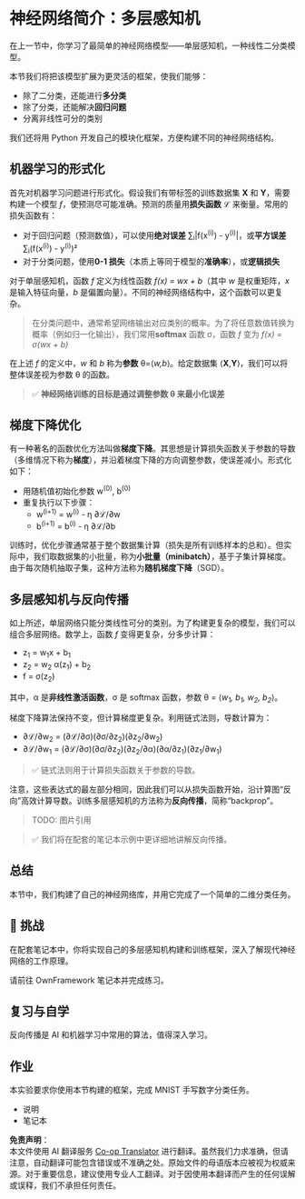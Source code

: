 <!--
CO_OP_TRANSLATOR_METADATA:
{
  "original_hash": "df98b2c59f87d8543135301e87969f70",
  "translation_date": "2025-07-09T16:41:46+00:00",
  "source_file": "15-rag-and-vector-databases/data/own_framework.md",
  "language_code": "zh"
}
-->
# 神经网络简介：多层感知机

在上一节中，你学习了最简单的神经网络模型——单层感知机，一种线性二分类模型。

本节我们将把该模型扩展为更灵活的框架，使我们能够：

* 除了二分类，还能进行**多分类**
* 除了分类，还能解决**回归问题**
* 分离非线性可分的类别

我们还将用 Python 开发自己的模块化框架，方便构建不同的神经网络结构。

## 机器学习的形式化

首先对机器学习问题进行形式化。假设我们有带标签的训练数据集 **X** 和 **Y**，需要构建一个模型 *f*，使预测尽可能准确。预测的质量用**损失函数** ℒ 来衡量。常用的损失函数有：

* 对于回归问题（预测数值），可以使用**绝对误差** ∑<sub>i</sub>|f(x<sup>(i)</sup>) - y<sup>(i)</sup>|，或**平方误差** ∑<sub>i</sub>(f(x<sup>(i)</sup>) - y<sup>(i)</sup>)²
* 对于分类问题，使用**0-1 损失**（本质上等同于模型的**准确率**），或**逻辑损失**

对于单层感知机，函数 *f* 定义为线性函数 *f(x) = wx + b*（其中 *w* 是权重矩阵，*x* 是输入特征向量，*b* 是偏置向量）。不同的神经网络结构中，这个函数可以更复杂。

> 在分类问题中，通常希望网络输出对应类别的概率。为了将任意数值转换为概率（例如归一化输出），我们常用**softmax** 函数 σ，函数 *f* 变为 *f(x) = σ(wx + b)*

在上述 *f* 的定义中，*w* 和 *b* 称为**参数** θ=⟨*w,b*⟩。给定数据集 ⟨**X**,**Y**⟩，我们可以将整体误差视为参数 θ 的函数。

> ✅ **神经网络训练的目标是通过调整参数 θ 来最小化误差**

## 梯度下降优化

有一种著名的函数优化方法叫做**梯度下降**。其思想是计算损失函数关于参数的导数（多维情况下称为**梯度**），并沿着梯度下降的方向调整参数，使误差减小。形式化如下：

* 用随机值初始化参数 w<sup>(0)</sup>, b<sup>(0)</sup>
* 重复执行以下步骤：
    - w<sup>(i+1)</sup> = w<sup>(i)</sup> - η ∂ℒ/∂w
    - b<sup>(i+1)</sup> = b<sup>(i)</sup> - η ∂ℒ/∂b

训练时，优化步骤通常基于整个数据集计算（损失是所有训练样本的总和）。但实际中，我们取数据集的小批量，称为**小批量（minibatch）**，基于子集计算梯度。由于每次随机抽取子集，这种方法称为**随机梯度下降**（SGD）。

## 多层感知机与反向传播

如上所述，单层网络只能分类线性可分的类别。为了构建更复杂的模型，我们可以组合多层网络。数学上，函数 *f* 变得更复杂，分多步计算：

* z<sub>1</sub> = w<sub>1</sub>x + b<sub>1</sub>
* z<sub>2</sub> = w<sub>2</sub> α(z<sub>1</sub>) + b<sub>2</sub>
* f = σ(z<sub>2</sub>)

其中，α 是**非线性激活函数**，σ 是 softmax 函数，参数 θ = ⟨*w<sub>1</sub>, b<sub>1</sub>, w<sub>2</sub>, b<sub>2</sub>*⟩。

梯度下降算法保持不变，但计算梯度更复杂。利用链式法则，导数计算为：

* ∂ℒ/∂w<sub>2</sub> = (∂ℒ/∂σ)(∂σ/∂z<sub>2</sub>)(∂z<sub>2</sub>/∂w<sub>2</sub>)
* ∂ℒ/∂w<sub>1</sub> = (∂ℒ/∂σ)(∂σ/∂z<sub>2</sub>)(∂z<sub>2</sub>/∂α)(∂α/∂z<sub>1</sub>)(∂z<sub>1</sub>/∂w<sub>1</sub>)

> ✅ 链式法则用于计算损失函数关于参数的导数。

注意，这些表达式的最左部分相同，因此我们可以从损失函数开始，沿计算图“反向”高效计算导数。训练多层感知机的方法称为**反向传播**，简称“backprop”。



> TODO: 图片引用

> ✅ 我们将在配套的笔记本示例中更详细地讲解反向传播。

## 总结

本节中，我们构建了自己的神经网络库，并用它完成了一个简单的二维分类任务。

## 🚀 挑战

在配套笔记本中，你将实现自己的多层感知机构建和训练框架，深入了解现代神经网络的工作原理。

请前往 OwnFramework 笔记本并完成练习。

## 复习与自学

反向传播是 AI 和机器学习中常用的算法，值得深入学习。

## 作业

本实验要求你使用本节构建的框架，完成 MNIST 手写数字分类任务。

* 说明
* 笔记本

**免责声明**：  
本文件使用 AI 翻译服务 [Co-op Translator](https://github.com/Azure/co-op-translator) 进行翻译。虽然我们力求准确，但请注意，自动翻译可能包含错误或不准确之处。原始文件的母语版本应被视为权威来源。对于重要信息，建议使用专业人工翻译。对于因使用本翻译而产生的任何误解或误释，我们不承担任何责任。